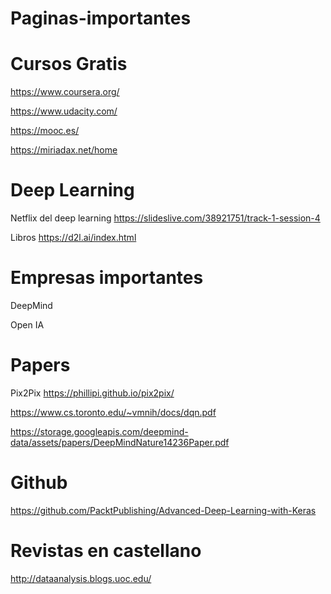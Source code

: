 # Paginas-importantes

# Cursos Gratis

https://www.coursera.org/

https://www.udacity.com/

https://mooc.es/

https://miriadax.net/home

# Deep Learning

Netflix del deep learning
https://slideslive.com/38921751/track-1-session-4

Libros
https://d2l.ai/index.html

# Empresas importantes

DeepMind

Open IA

# Papers

Pix2Pix
https://phillipi.github.io/pix2pix/

https://www.cs.toronto.edu/~vmnih/docs/dqn.pdf

https://storage.googleapis.com/deepmind-data/assets/papers/DeepMindNature14236Paper.pdf


# Github

https://github.com/PacktPublishing/Advanced-Deep-Learning-with-Keras


# Revistas en castellano

http://dataanalysis.blogs.uoc.edu/
